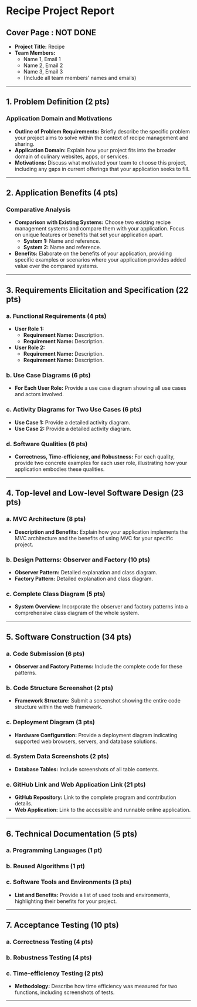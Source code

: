# Recipe Project Report

## Cover Page : NOT DONE

- **Project Title:** Recipe
- **Team Members:**
  - Name 1, Email 1
  - Name 2, Email 2
  - Name 3, Email 3
  - (Include all team members' names and emails)

---

## 1. Problem Definition (2 pts)

### Application Domain and Motivations

- **Outline of Problem Requirements:** Briefly describe the specific problem your project aims to solve within the context of recipe management and sharing.
- **Application Domain:** Explain how your project fits into the broader domain of culinary websites, apps, or services.
- **Motivations:** Discuss what motivated your team to choose this project, including any gaps in current offerings that your application seeks to fill.

---

## 2. Application Benefits (4 pts)

### Comparative Analysis

- **Comparison with Existing Systems:** Choose two existing recipe management systems and compare them with your application. Focus on unique features or benefits that set your application apart.
  - **System 1:** Name and reference.
  - **System 2:** Name and reference.
- **Benefits:** Elaborate on the benefits of your application, providing specific examples or scenarios where your application provides added value over the compared systems.

---

## 3. Requirements Elicitation and Specification (22 pts)

### a. Functional Requirements (4 pts)

- **User Role 1:**
  - **Requirement Name:** Description.
  - **Requirement Name:** Description.
- **User Role 2:**
  - **Requirement Name:** Description.
  - **Requirement Name:** Description.

### b. Use Case Diagrams (6 pts)

- **For Each User Role:** Provide a use case diagram showing all use cases and actors involved.

### c. Activity Diagrams for Two Use Cases (6 pts)

- **Use Case 1:** Provide a detailed activity diagram.
- **Use Case 2:** Provide a detailed activity diagram.

### d. Software Qualities (6 pts)

- **Correctness, Time-efficiency, and Robustness:** For each quality, provide two concrete examples for each user role, illustrating how your application embodies these qualities.

---

## 4. Top-level and Low-level Software Design (23 pts)

### a. MVC Architecture (8 pts)

- **Description and Benefits:** Explain how your application implements the MVC architecture and the benefits of using MVC for your specific project.

### b. Design Patterns: Observer and Factory (10 pts)

- **Observer Pattern:** Detailed explanation and class diagram.
- **Factory Pattern:** Detailed explanation and class diagram.

### c. Complete Class Diagram (5 pts)

- **System Overview:** Incorporate the observer and factory patterns into a comprehensive class diagram of the whole system.

---

## 5. Software Construction (34 pts)

### a. Code Submission (6 pts)

- **Observer and Factory Patterns:** Include the complete code for these patterns.

### b. Code Structure Screenshot (2 pts)

- **Framework Structure:** Submit a screenshot showing the entire code structure within the web framework.

### c. Deployment Diagram (3 pts)

- **Hardware Configuration:** Provide a deployment diagram indicating supported web browsers, servers, and database solutions.

### d. System Data Screenshots (2 pts)

- **Database Tables:** Include screenshots of all table contents.

### e. GitHub Link and Web Application Link (21 pts)

- **GitHub Repository:** Link to the complete program and contribution details.
- **Web Application:** Link to the accessible and runnable online application.

---

## 6. Technical Documentation (5 pts)

### a. Programming Languages (1 pt)

### b. Reused Algorithms (1 pt)

### c. Software Tools and Environments (3 pts)

- **List and Benefits:** Provide a list of used tools and environments, highlighting their benefits for your project.

---

## 7. Acceptance Testing (10 pts)

### a. Correctness Testing (4 pts)

### b. Robustness Testing (4 pts)

### c. Time-efficiency Testing (2 pts)

- **Methodology:** Describe how time efficiency was measured for two functions, including screenshots of tests.

---
